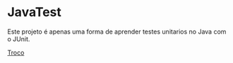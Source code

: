 # JavaTest

Este projeto é apenas uma forma de aprender testes unitarios no Java com o JUnit.

[Troco](http://dojopuzzles.com/problemas/exibe/troco/)
